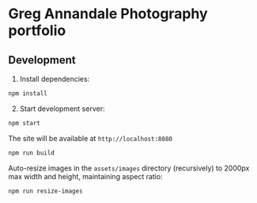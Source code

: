 # Greg Annandale Photography portfolio

## Development

1. Install dependencies:
```bash
npm install
```

2. Start development server:
```bash
npm start
```

The site will be available at `http://localhost:8080`

```bash
npm run build
```

Auto-resize images in the `assets/images` directory (recursively) to 2000px max width and height, maintaining aspect ratio:

```bash
npm run resize-images
```
